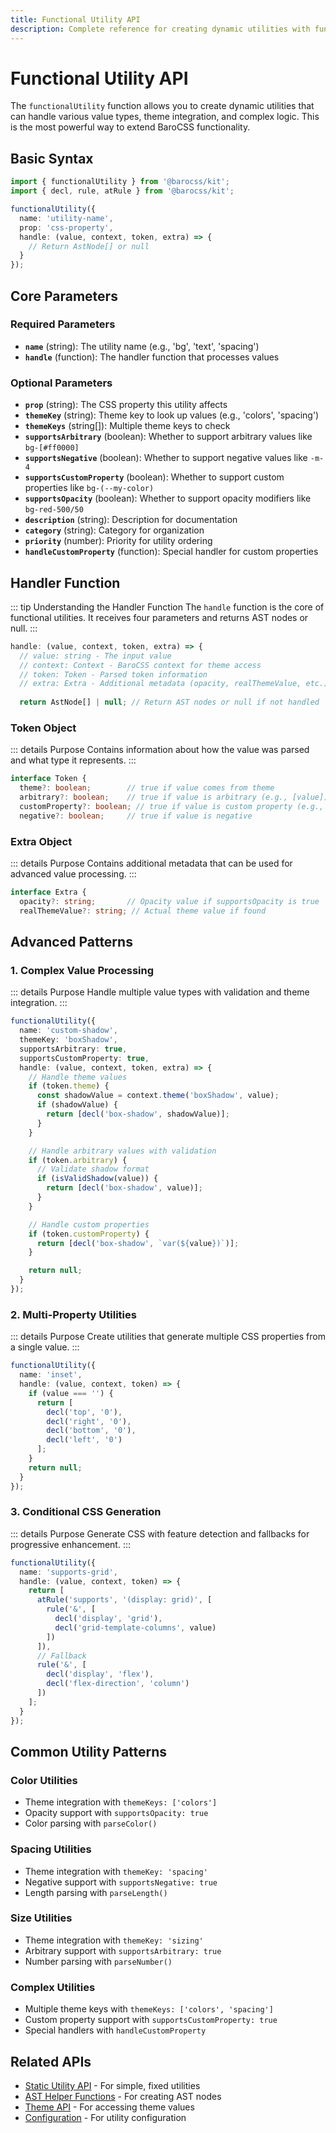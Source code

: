 ```yaml
---
title: Functional Utility API
description: Complete reference for creating dynamic utilities with functionalUtility
---
```


# Functional Utility API

The `functionalUtility` function allows you to create dynamic utilities that can handle various value types, theme integration, and complex logic. This is the most powerful way to extend BaroCSS functionality.

## Basic Syntax

```typescript
import { functionalUtility } from '@barocss/kit';
import { decl, rule, atRule } from '@barocss/kit';

functionalUtility({
  name: 'utility-name',
  prop: 'css-property',
  handle: (value, context, token, extra) => {
    // Return AstNode[] or null
  }
});
```

## Core Parameters

### Required Parameters

- **`name`** (string): The utility name (e.g., 'bg', 'text', 'spacing')
- **`handle`** (function): The handler function that processes values

### Optional Parameters

- **`prop`** (string): The CSS property this utility affects
- **`themeKey`** (string): Theme key to look up values (e.g., 'colors', 'spacing')
- **`themeKeys`** (string[]): Multiple theme keys to check
- **`supportsArbitrary`** (boolean): Whether to support arbitrary values like `bg-[#ff0000]`
- **`supportsNegative`** (boolean): Whether to support negative values like `-m-4`
- **`supportsCustomProperty`** (boolean): Whether to support custom properties like `bg-(--my-color)`
- **`supportsOpacity`** (boolean): Whether to support opacity modifiers like `bg-red-500/50`
- **`description`** (string): Description for documentation
- **`category`** (string): Category for organization
- **`priority`** (number): Priority for utility ordering
- **`handleCustomProperty`** (function): Special handler for custom properties

## Handler Function

::: tip Understanding the Handler Function
The `handle` function is the core of functional utilities. It receives four parameters and returns AST nodes or null.
:::

```typescript
handle: (value, context, token, extra) => {
  // value: string - The input value
  // context: Context - BaroCSS context for theme access
  // token: Token - Parsed token information
  // extra: Extra - Additional metadata (opacity, realThemeValue, etc.)
  
  return AstNode[] | null; // Return AST nodes or null if not handled
```

### Token Object

::: details Purpose
Contains information about how the value was parsed and what type it represents.
:::

```typescript
interface Token {
  theme?: boolean;        // true if value comes from theme
  arbitrary?: boolean;    // true if value is arbitrary (e.g., [value])
  customProperty?: boolean; // true if value is custom property (e.g., (--var))
  negative?: boolean;     // true if value is negative
```

### Extra Object

::: details Purpose
Contains additional metadata that can be used for advanced value processing.
:::

```typescript
interface Extra {
  opacity?: string;       // Opacity value if supportsOpacity is true
  realThemeValue?: string; // Actual theme value if found
```

## Advanced Patterns

### 1. Complex Value Processing

::: details Purpose
Handle multiple value types with validation and theme integration.
:::

```typescript
functionalUtility({
  name: 'custom-shadow',
  themeKey: 'boxShadow',
  supportsArbitrary: true,
  supportsCustomProperty: true,
  handle: (value, context, token, extra) => {
    // Handle theme values
    if (token.theme) {
      const shadowValue = context.theme('boxShadow', value);
      if (shadowValue) {
        return [decl('box-shadow', shadowValue)];
      }
    }

    // Handle arbitrary values with validation
    if (token.arbitrary) {
      // Validate shadow format
      if (isValidShadow(value)) {
        return [decl('box-shadow', value)];
      }
    }

    // Handle custom properties
    if (token.customProperty) {
      return [decl('box-shadow', `var(${value})`)];
    }

    return null;
  }
});
```

### 2. Multi-Property Utilities

::: details Purpose
Create utilities that generate multiple CSS properties from a single value.
:::

```typescript
functionalUtility({
  name: 'inset',
  handle: (value, context, token) => {
    if (value === '') {
      return [
        decl('top', '0'),
        decl('right', '0'),
        decl('bottom', '0'),
        decl('left', '0')
      ];
    }
    return null;
  }
});
```

### 3. Conditional CSS Generation

::: details Purpose
Generate CSS with feature detection and fallbacks for progressive enhancement.
:::

```typescript
functionalUtility({
  name: 'supports-grid',
  handle: (value, context, token) => {
    return [
      atRule('supports', '(display: grid)', [
        rule('&', [
          decl('display', 'grid'),
          decl('grid-template-columns', value)
        ])
      ]),
      // Fallback
      rule('&', [
        decl('display', 'flex'),
        decl('flex-direction', 'column')
      ])
    ];
  }
});
```

## Common Utility Patterns

### Color Utilities
- Theme integration with `themeKeys: ['colors']`
- Opacity support with `supportsOpacity: true`
- Color parsing with `parseColor()`

### Spacing Utilities
- Theme integration with `themeKey: 'spacing'`
- Negative support with `supportsNegative: true`
- Length parsing with `parseLength()`

### Size Utilities
- Theme integration with `themeKey: 'sizing'`
- Arbitrary support with `supportsArbitrary: true`
- Number parsing with `parseNumber()`

### Complex Utilities
- Multiple theme keys with `themeKeys: ['colors', 'spacing']`
- Custom property support with `supportsCustomProperty: true`
- Special handlers with `handleCustomProperty`

## Related APIs

- [Static Utility API](/api/static-utility) - For simple, fixed utilities
- [AST Helper Functions](/guide/adding-custom-styles#ast-helper-functions) - For creating AST nodes
- [Theme API](/api/context) - For accessing theme values
- [Configuration](/api/configuration) - For utility configuration
